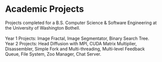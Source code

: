 # Academic Projects
Projects completed for a B.S. Computer Science & Software Engineering at the University of Washington Bothell. <br />
<br />
Year 1 Projects: Image Fractal, Image Segmentator, Binary Search Tree. <br />
Year 2 Projects: Head Diffusion with MPI, CUDA Matrix Multiplier, Disassembler, Simple Fork and Multi-threading, Multi-level Feedback Queue, File System, Zoo Manager, Chat Server. <br />
